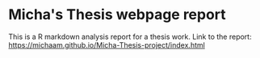 # Micha's Thesis webpage report 
This is a R markdown analysis report for a thesis work. 
Link to the report: https://michaam.github.io/Micha-Thesis-project/index.html
